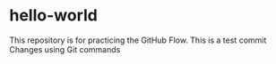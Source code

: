 # hello-world
This repository is for practicing the GitHub Flow.
This is a test commit
Changes using Git commands
